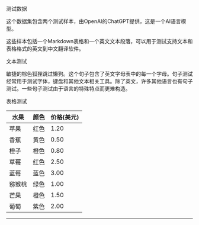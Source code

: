 测试数据

这个数据集包含两个测试样本，由OpenAI的ChatGPT提供，这是一个AI语言模型。

这些样本包括一个Markdown表格和一个英文文本段落，可以用于测试支持文本和表格格式的英文到中文翻译软件。

文本测试

敏捷的棕色狐狸跳过懒狗。这个句子包含了英文字母表中的每一个字母。句子测试经常用于测试字体，键盘和其他文本相关工具。除了英文，许多其他语言也有句子测试。一些句子测试由于语言的特殊特点而更难构造。

表格测试


| 水果 | 颜色 | 价格(美元) |
| --- | --- | --- |
| 苹果 | 红色 | 1.20 |
| 香蕉 | 黄色 | 0.50 |
| 橙子 | 橙色 | 0.80 |
| 草莓 | 红色 | 2.50 |
| 蓝莓 | 蓝色 | 3.00 |
| 猕猴桃 | 绿色 | 1.00 |
| 芒果 | 橙色 | 1.50 |
| 葡萄 | 紫色 | 2.00 |

---

